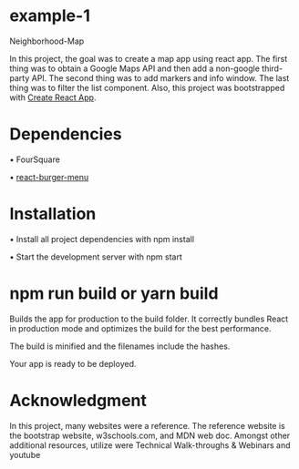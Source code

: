 # example-1
Neighborhood-Map

In this project, the goal was to create a map app using react app. The first thing was to obtain a Google Maps API and then add a non-google third-party API. The second thing was to add markers and info window. The last thing was to filter the list component. Also, this project was bootstrapped with [Create React App](https://github.com/facebookincubator/create-react-app). 


# Dependencies 
•	FourSquare

•	[react-burger-menu](https://github.com/negomi/react-burger-menu)


# Installation 
•	Install all project dependencies with npm install

•	Start the development server with npm start

# npm run build or yarn build
Builds the app for production to the build folder.
It correctly bundles React in production mode and optimizes the build for the best performance.

The build is minified and the filenames include the hashes.

Your app is ready to be deployed.


# Acknowledgment 
In this project, many websites were a reference. The reference website is the bootstrap website, w3schools.com, and MDN web doc. Amongst other additional resources, utilize were Technical Walk-throughs & Webinars and youtube
